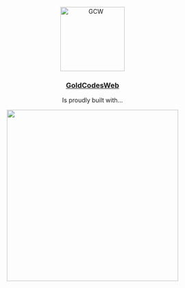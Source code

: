 <p align="center">
    <a href="https://goldcodesweb.herokuapp.com/" target="_blank">
        <img src="https://goldcodesweb.herokuapp.com/favicons/svg/GCW-48x48.svg" 
             width="150" alt="GCW" style="display: inline-block;vertical-align: text-top;" /> 
        <h3 align="center">GoldCodesWeb</h3>
    </a>
</p>
<p align="center">Is proudly built with&hellip; </p>

<p align="center">
    <a href="https://laravel.com" target="_blank">
        <img src="https://raw.githubusercontent.com/laravel/art/master/logo-lockup/5%20SVG/2%20CMYK/1%20Full%20Color/laravel-logolockup-cmyk-red.svg" 
             width="400" />
    </a>
</p>

